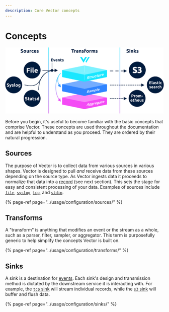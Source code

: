 ```yaml
---
description: Core Vector concepts
---
```


# Concepts

![](../.gitbook/assets/components.svg)

Before you begin, it's useful to become familiar with the basic concepts that comprise Vector. These concepts are used throughout the documentation and are helpful to understand as you proceed. They are ordered by their natural progression.

## Sources

The purpose of Vector is to collect data from various sources in various shapes. Vector is designed to pull _and_ receive data from these sources depending on the source type. As Vector ingests data it proceeds to normalize that data into a [record](concepts.md#records) \(see next section\). This sets the stage for easy and consistent processing of your data. Examples of sources include [`file`](../usage/configuration/sources/file.md), [`syslog`](../usage/configuration/sources/syslog.md), [`tcp`](../usage/configuration/sources/tcp.md), and [`stdin`](../usage/configuration/sources/stdin.md).

{% page-ref page="../usage/configuration/sources/" %}

## Transforms

A "transform" is anything that modifies an event or the stream as a whole, such as a parser, filter, sampler, or aggregator. This term is purposefully generic to help simplify the concepts Vector is built on.

{% page-ref page="../usage/configuration/transforms/" %}

## Sinks

A sink is a destination for [events](data-model.md#event). Each sink's design and transmission method is dictated by the downstream service it is interacting with. For example, the [`tcp` sink](../usage/configuration/sinks/tcp.md) will stream individual records, while the [`s3` sink](../usage/configuration/sinks/aws_s3.md) will buffer and flush data.

{% page-ref page="../usage/configuration/sinks/" %}

